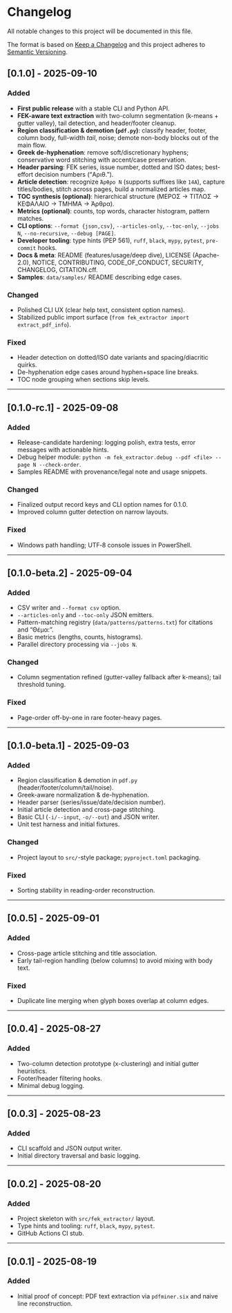 # Changelog
All notable changes to this project will be documented in this file.

The format is based on [Keep a Changelog](https://keepachangelog.com/en/1.1.0/)
and this project adheres to [Semantic Versioning](https://semver.org/spec/v2.0.0.html).

## [0.1.0] - 2025-09-10

### Added
- **First public release** with a stable CLI and Python API.
- **FEK-aware text extraction** with two-column segmentation (k-means + gutter valley), tail detection, and header/footer cleanup.
- **Region classification & demotion (`pdf.py`)**: classify header, footer, column body, full-width *tail*, noise; demote non-body blocks out of the main flow.
- **Greek de-hyphenation**: remove soft/discretionary hyphens; conservative word stitching with accent/case preservation.
- **Header parsing**: FEK series, issue number, dotted and ISO dates; best-effort decision numbers (“Αριθ.”).
- **Article detection**: recognize `Άρθρο N` (supports suffixes like `14Α`), capture titles/bodies, stitch across pages, build a normalized articles map.
- **TOC synthesis (optional)**: hierarchical structure (ΜΕΡΟΣ → ΤΙΤΛΟΣ → ΚΕΦΑΛΑΙΟ → ΤΜΗΜΑ → Άρθρα).
- **Metrics (optional)**: counts, top words, character histogram, pattern matches.
- **CLI options**: `--format {json,csv}`, `--articles-only`, `--toc-only`, `--jobs N`, `--no-recursive`, `--debug [PAGE]`.
- **Developer tooling**: type hints (PEP 561), `ruff`, `black`, `mypy`, `pytest`, `pre-commit` hooks.
- **Docs & meta**: README (features/usage/deep dive), LICENSE (Apache-2.0), NOTICE, CONTRIBUTING, CODE_OF_CONDUCT, SECURITY, CHANGELOG, CITATION.cff.
- **Samples**: `data/samples/` README describing edge cases.

### Changed
- Polished CLI UX (clear help text, consistent option names).
- Stabilized public import surface (`from fek_extractor import extract_pdf_info`).

### Fixed
- Header detection on dotted/ISO date variants and spacing/diacritic quirks.
- De-hyphenation edge cases around hyphen+space line breaks.
- TOC node grouping when sections skip levels.

---

## [0.1.0-rc.1] - 2025-09-08

### Added
- Release-candidate hardening: logging polish, extra tests, error messages with actionable hints.
- Debug helper module: `python -m fek_extractor.debug --pdf <file> --page N --check-order`.
- Samples README with provenance/legal note and usage snippets.

### Changed
- Finalized output record keys and CLI option names for 0.1.0.
- Improved column gutter detection on narrow layouts.

### Fixed
- Windows path handling; UTF‑8 console issues in PowerShell.

---

## [0.1.0-beta.2] - 2025-09-04

### Added
- CSV writer and `--format csv` option.
- `--articles-only` and `--toc-only` JSON emitters.
- Pattern-matching registry (`data/patterns/patterns.txt`) for citations and “Θέμα:”.
- Basic metrics (lengths, counts, histograms).
- Parallel directory processing via `--jobs N`.

### Changed
- Column segmentation refined (gutter-valley fallback after k-means); tail threshold tuning.

### Fixed
- Page-order off-by-one in rare footer-heavy pages.

---

## [0.1.0-beta.1] - 2025-09-03

### Added
- Region classification & demotion in `pdf.py` (header/footer/column/tail/noise).
- Greek-aware normalization & de-hyphenation.
- Header parser (series/issue/date/decision number).
- Initial article detection and cross-page stitching.
- Basic CLI (`-i/--input`, `-o/--out`) and JSON writer.
- Unit test harness and initial fixtures.

### Changed
- Project layout to `src/`-style package; `pyproject.toml` packaging.

### Fixed
- Sorting stability in reading-order reconstruction.

---

## [0.0.5] - 2025-09-01

### Added
- Cross-page article stitching and title association.
- Early tail-region handling (below columns) to avoid mixing with body text.

### Fixed
- Duplicate line merging when glyph boxes overlap at column edges.

---

## [0.0.4] - 2025-08-27

### Added
- Two-column detection prototype (x-clustering) and initial gutter heuristics.
- Footer/header filtering hooks.
- Minimal debug logging.

---

## [0.0.3] - 2025-08-23

### Added
- CLI scaffold and JSON output writer.
- Initial directory traversal and basic logging.

---

## [0.0.2] - 2025-08-20

### Added
- Project skeleton with `src/fek_extractor/` layout.
- Type hints and tooling: `ruff`, `black`, `mypy`, `pytest`.
- GitHub Actions CI stub.

---

## [0.0.1] - 2025-08-19

### Added
- Initial proof of concept: PDF text extraction via `pdfminer.six` and naive line reconstruction.

